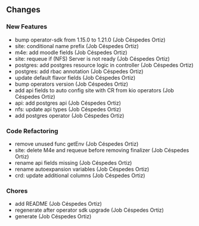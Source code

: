 ## Changes

### New Features

* bump operator-sdk from 1.15.0 to 1.21.0 (Job Céspedes Ortiz)
* site: conditional name prefix (Job Céspedes Ortiz)
* m4e: add moodle fields (Job Céspedes Ortiz)
* site: requeue if (NFS) Server is not ready (Job Céspedes Ortiz)
* postgres: add postgres resource logic in controller (Job Céspedes Ortiz)
* postgres: add rbac annotation (Job Céspedes Ortiz)
* update default flavor fields (Job Céspedes Ortiz)
* bump operators version (Job Céspedes Ortiz)
* add api fields to auto config site with CR from kio operators (Job Céspedes Ortiz)
* api: add postgres api (Job Céspedes Ortiz)
* nfs: update api types (Job Céspedes Ortiz)
* add postgres operator (Job Céspedes Ortiz)

### Code Refactoring

* remove unused func getEnv (Job Céspedes Ortiz)
* site: delete M4e and requeue before removing finalizer (Job Céspedes Ortiz)
* rename api fields missing (Job Céspedes Ortiz)
* rename autoexpansion variables (Job Céspedes Ortiz)
* crd: update additional columns (Job Céspedes Ortiz)

### Chores

* add README (Job Céspedes Ortiz)
* regenerate after operator sdk upgrade (Job Céspedes Ortiz)
* generate (Job Céspedes Ortiz)
